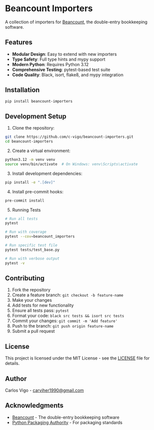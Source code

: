 # Beancount Importers

A collection of importers for [Beancount](https://beancount.github.io/), the double-entry bookkeeping software.

## Features

- **Modular Design**: Easy to extend with new importers
- **Type Safety**: Full type hints and mypy support
- **Modern Python**: Requires Python 3.12
- **Comprehensive Testing**: pytest-based test suite
- **Code Quality**: Black, isort, flake8, and mypy integration

## Installation

```bash
pip install beancount-importers
```

## Development Setup

1. Clone the repository:
```bash
git clone https://github.com/c-vigo/beancount-importers.git
cd beancount-importers
```

2. Create a virtual environment:
```bash
python3.12 -m venv venv
source venv/bin/activate  # On Windows: venv\Scripts\activate
```

3. Install development dependencies:
```bash
pip install -e ".[dev]"
```

4. Install pre-commit hooks:
```bash
pre-commit install
```

5. Running Tests

```bash
# Run all tests
pytest

# Run with coverage
pytest --cov=beancount_importers

# Run specific test file
pytest tests/test_base.py

# Run with verbose output
pytest -v
```

## Contributing

1. Fork the repository
2. Create a feature branch: `git checkout -b feature-name`
3. Make your changes
4. Add tests for new functionality
5. Ensure all tests pass: `pytest`
6. Format your code: `black src tests && isort src tests`
7. Commit your changes: `git commit -m 'Add feature'`
8. Push to the branch: `git push origin feature-name`
9. Submit a pull request

## License

This project is licensed under the MIT License - see the [LICENSE](LICENSE) file for details.

## Author

Carlos Vigo - [carviher1990@gmail.com](mailto:carviher1990@gmail.com)

## Acknowledgments

- [Beancount](https://beancount.github.io/) - The double-entry bookkeeping software
- [Python Packaging Authority](https://www.pypa.io/) - For packaging standards
